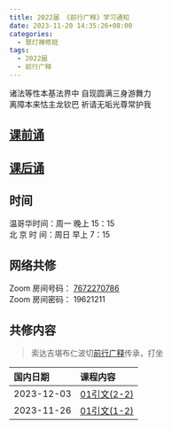 ```yaml
---
title: 2022届 《前行广释》学习通知
date: 2023-11-20 14:35:26+08:00
categories:
  - 慧灯禅修班
tags:
  - 2022届
  - 前行广释
---
```

诸法等性本基法界中 自现圆满三身游舞力  
离障本来怙主龙钦巴 祈请无垢光尊常护我

## [课前诵](https://s3.ap-northeast-1.wasabisys.com/hdcx/hdv/v/keqian2022.mp4)

## [课后诵](https://s3.ap-northeast-1.wasabisys.com/hdcx/hdv/videos/%E5%9B%9E%E5%90%91(2021%E7%89%88).mp4)

## 时间

温哥华时间：周一 晚上 15：15\
北 京 时 间：周日 早上 7：15

## 网络共修

Zoom 房间号码： [7672270786](https://us02web.zoom.us/j/7672270786?pwd=bjRzNVpOT0g1cWF3WWVqVE1PZzlWZz09)\
Zoom 房间密码： 19621211

## 共修内容
>索达吉堪布仁波切[前行广释](https://www.huidengchanxiu.net/refs/qxgs/)传承，打坐

|国内日期|课程内容|
|:----|:----|
|2023-12-03|[01引文(2-2)](https://www.huidengchanxiu.net/refs/qxgs/qxgs-01yw#%E7%AC%AC%E4%BA%8C%E8%8A%82%E8%AF%BE)|
|2023-11-26|[01引文(1-2)](https://www.huidengchanxiu.net/refs/qxgs/qxgs-01yw#%E5%89%8D%E8%A1%8C%E4%B9%8B%E9%87%8D%E8%A6%81%E6%80%A7)|